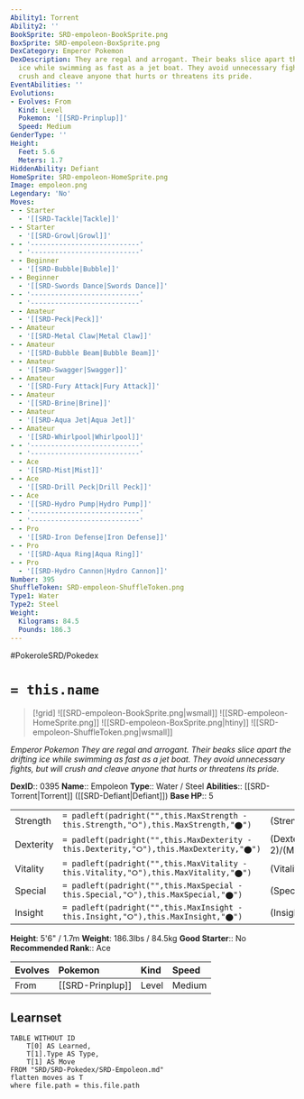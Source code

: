 ```yaml
---
Ability1: Torrent
Ability2: ''
BookSprite: SRD-empoleon-BookSprite.png
BoxSprite: SRD-empoleon-BoxSprite.png
DexCategory: Emperor Pokemon
DexDescription: They are regal and arrogant. Their beaks slice apart the drifting
  ice while swimming as fast as a jet boat. They avoid unnecessary fights, but will
  crush and cleave anyone that hurts or threatens its pride.
EventAbilities: ''
Evolutions:
- Evolves: From
  Kind: Level
  Pokemon: '[[SRD-Prinplup]]'
  Speed: Medium
GenderType: ''
Height:
  Feet: 5.6
  Meters: 1.7
HiddenAbility: Defiant
HomeSprite: SRD-empoleon-HomeSprite.png
Image: empoleon.png
Legendary: 'No'
Moves:
- - Starter
  - '[[SRD-Tackle|Tackle]]'
- - Starter
  - '[[SRD-Growl|Growl]]'
- - '---------------------------'
  - '---------------------------'
- - Beginner
  - '[[SRD-Bubble|Bubble]]'
- - Beginner
  - '[[SRD-Swords Dance|Swords Dance]]'
- - '---------------------------'
  - '---------------------------'
- - Amateur
  - '[[SRD-Peck|Peck]]'
- - Amateur
  - '[[SRD-Metal Claw|Metal Claw]]'
- - Amateur
  - '[[SRD-Bubble Beam|Bubble Beam]]'
- - Amateur
  - '[[SRD-Swagger|Swagger]]'
- - Amateur
  - '[[SRD-Fury Attack|Fury Attack]]'
- - Amateur
  - '[[SRD-Brine|Brine]]'
- - Amateur
  - '[[SRD-Aqua Jet|Aqua Jet]]'
- - Amateur
  - '[[SRD-Whirlpool|Whirlpool]]'
- - '---------------------------'
  - '---------------------------'
- - Ace
  - '[[SRD-Mist|Mist]]'
- - Ace
  - '[[SRD-Drill Peck|Drill Peck]]'
- - Ace
  - '[[SRD-Hydro Pump|Hydro Pump]]'
- - '---------------------------'
  - '---------------------------'
- - Pro
  - '[[SRD-Iron Defense|Iron Defense]]'
- - Pro
  - '[[SRD-Aqua Ring|Aqua Ring]]'
- - Pro
  - '[[SRD-Hydro Cannon|Hydro Cannon]]'
Number: 395
ShuffleToken: SRD-empoleon-ShuffleToken.png
Type1: Water
Type2: Steel
Weight:
  Kilograms: 84.5
  Pounds: 186.3
---
```


#PokeroleSRD/Pokedex

# `= this.name`

> [!grid]
> ![[SRD-empoleon-BookSprite.png|wsmall]]
> ![[SRD-empoleon-HomeSprite.png]]
> ![[SRD-empoleon-BoxSprite.png|htiny]]
> ![[SRD-empoleon-ShuffleToken.png|wsmall]]


*Emperor Pokemon*
*They are regal and arrogant. Their beaks slice apart the drifting ice while swimming as fast as a jet boat. They avoid unnecessary fights, but will crush and cleave anyone that hurts or threatens its pride.*

**DexID**:: 0395
**Name**:: Empoleon
**Type**:: Water / Steel
**Abilities**:: [[SRD-Torrent|Torrent]] ([[SRD-Defiant|Defiant]])
**Base HP**:: 5

|           |                                                                                        |                                          |
| --------- | -------------------------------------------------------------------------------------- | ---------------------------------------- |
| Strength  | `= padleft(padright("",this.MaxStrength - this.Strength,"⭘"),this.MaxStrength,"⬤")`    | (Strength::2)/(MaxStrength::5)   |
| Dexterity | `= padleft(padright("",this.MaxDexterity - this.Dexterity,"⭘"),this.MaxDexterity,"⬤")` | (Dexterity:: 2)/(MaxDexterity::4) |
| Vitality  | `= padleft(padright("",this.MaxVitality - this.Vitality,"⭘"),this.MaxVitality,"⬤")`    | (Vitality::2)/(MaxVitality::5)   |
| Special   | `= padleft(padright("",this.MaxSpecial - this.Special,"⭘"),this.MaxSpecial,"⬤")`       | (Special::3)/(MaxSpecial::6)     |
| Insight   | `= padleft(padright("",this.MaxInsight - this.Insight,"⭘"),this.MaxInsight,"⬤")`       | (Insight::3)/(MaxInsight::6)     |

**Height**: 5'6" / 1.7m
**Weight**: 186.3lbs / 84.5kg
**Good Starter**:: No
**Recommended Rank**:: Ace

| Evolves   | Pokemon          | Kind   | Speed   |
|:----------|:-----------------|:-------|:--------|
| From      | [[SRD-Prinplup]] | Level  | Medium  |

## Learnset

```dataview
TABLE WITHOUT ID
    T[0] AS Learned,
    T[1].Type AS Type,
    T[1] AS Move
FROM "SRD/SRD-Pokedex/SRD-Empoleon.md"
flatten moves as T
where file.path = this.file.path
```
